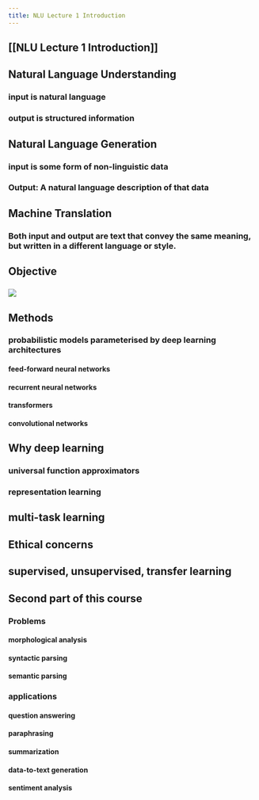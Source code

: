 ```yaml
---
title: NLU Lecture 1 Introduction
---
```


## [[NLU Lecture 1 Introduction]]
## 

## Natural Language Understanding
### input is natural language
### output is structured information
## Natural Language Generation
### input is some form of non-linguistic data
### Output: A natural language description of that data
## Machine Translation
### Both input and output are text that convey the same meaning, but written in a different language or style.
## Objective
### ![](https://gitee.com/zhang-weijian-97/pic-go-bed/raw/master/assets/20210222235327.png)
## Methods
### **probabilistic models** parameterised by **deep learning architectures**
#### feed-forward neural networks
#### recurrent neural networks
#### transformers
#### convolutional networks
## Why deep learning
### universal function approximators
### representation learning
## multi-task learning
## Ethical concerns
## supervised, unsupervised, transfer learning
## Second part of this course
### Problems
#### morphological analysis
#### syntactic parsing
#### semantic parsing
### applications
#### question answering
#### paraphrasing
#### summarization
#### data-to-text generation
#### sentiment analysis
